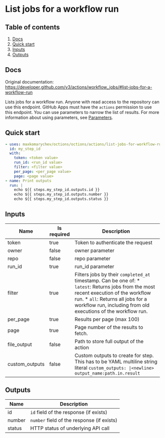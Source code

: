 # List jobs for a workflow run

## Table of contents

1. [Docs](#docs)
1. [Quick start](#quick-start)
1. [Inputs](#inputs)
1. [Outputs](#outputs)

<a name="quick-start" ></a>
## Docs

Original documentation: https://developer.github.com/v3/actions/workflow_jobs/#list-jobs-for-a-workflow-run

Lists jobs for a workflow run. Anyone with read access to the repository can use this endpoint. GitHub Apps must have the `actions` permission to use this endpoint. You can use parameters to narrow the list of results. For more information about using parameters, see [Parameters](https://developer.github.com/v3/#parameters).


<a name="quick start" ></a>
## Quick start

```yaml
- uses: maxkomarychev/octions/octions/actions/list-jobs-for-workflow-run@master
  id: my_step_id
  with:
    token: <token value>
    run_id: <run_id value>
    filter: <filter value>
    per_page: <per_page value>
    page: <page value>
- name: Print outputs
  run: |
    echo ${{ steps.my_step_id.outputs.id }}
    echo ${{ steps.my_step_id.outputs.number }}
    echo ${{ steps.my_step_id.outputs.status }}
```


<a name="inputs" ></a>
## Inputs

| Name | Is required | Description |
|---|---|---|
|token|true|Token to authenticate the request
|owner|false|owner parameter
|repo|false|repo parameter
|run_id|true|run_id parameter
|filter|true|Filters jobs by their `completed_at` timestamp. Can be one of:   \* `latest`: Returns jobs from the most recent execution of the workflow run.   \* `all`: Returns all jobs for a workflow run, including from old executions of the workflow run.
|per_page|true|Results per page (max 100)
|page|true|Page number of the results to fetch.
|file_output|false|Path to store full output of the action
|custom_outputs|false|Custom outputs to create for step. This has to be YAML multiline string literal `custom_outputs: \|<newline> output_name:path.in.result`

<a name="outputs" ></a>
## Outputs

| Name | Description |
|---|---|
|id|`id` field of the response (if exists)|
|number|`number` field of the response (if exists)|
|status|HTTP status of underlying API call|

